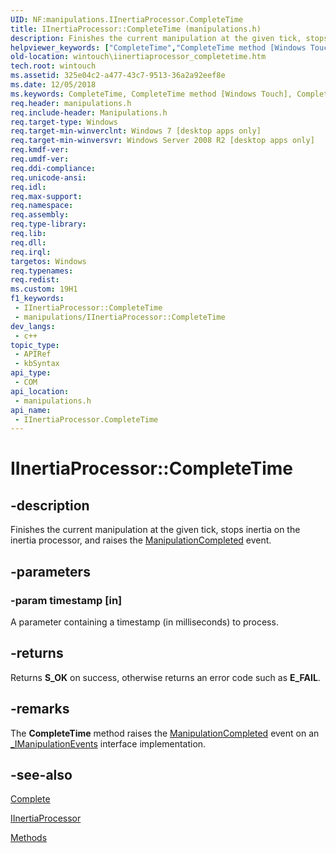 ```yaml
---
UID: NF:manipulations.IInertiaProcessor.CompleteTime
title: IInertiaProcessor::CompleteTime (manipulations.h)
description: Finishes the current manipulation at the given tick, stops inertia on the inertia processor, and raises the ManipulationCompleted event.
helpviewer_keywords: ["CompleteTime","CompleteTime method [Windows Touch]","CompleteTime method [Windows Touch]","IInertiaProcessor interface","IInertiaProcessor interface [Windows Touch]","CompleteTime method","IInertiaProcessor.CompleteTime","IInertiaProcessor::CompleteTime","manipulations/IInertiaProcessor::CompleteTime","wintouch.iinertiaprocessor_completetime"]
old-location: wintouch\iinertiaprocessor_completetime.htm
tech.root: wintouch
ms.assetid: 325e04c2-a477-43c7-9513-36a2a92eef8e
ms.date: 12/05/2018
ms.keywords: CompleteTime, CompleteTime method [Windows Touch], CompleteTime method [Windows Touch],IInertiaProcessor interface, IInertiaProcessor interface [Windows Touch],CompleteTime method, IInertiaProcessor.CompleteTime, IInertiaProcessor::CompleteTime, manipulations/IInertiaProcessor::CompleteTime, wintouch.iinertiaprocessor_completetime
req.header: manipulations.h
req.include-header: Manipulations.h
req.target-type: Windows
req.target-min-winverclnt: Windows 7 [desktop apps only]
req.target-min-winversvr: Windows Server 2008 R2 [desktop apps only]
req.kmdf-ver: 
req.umdf-ver: 
req.ddi-compliance: 
req.unicode-ansi: 
req.idl: 
req.max-support: 
req.namespace: 
req.assembly: 
req.type-library: 
req.lib: 
req.dll: 
req.irql: 
targetos: Windows
req.typenames: 
req.redist: 
ms.custom: 19H1
f1_keywords:
 - IInertiaProcessor::CompleteTime
 - manipulations/IInertiaProcessor::CompleteTime
dev_langs:
 - c++
topic_type:
 - APIRef
 - kbSyntax
api_type:
 - COM
api_location:
 - manipulations.h
api_name:
 - IInertiaProcessor.CompleteTime
---
```


# IInertiaProcessor::CompleteTime


## -description

Finishes the current manipulation at the given tick, stops inertia on the inertia processor, and raises the <a href="/windows/win32/api/manipulations/nf-manipulations-_imanipulationevents-manipulationcompleted">ManipulationCompleted</a> event.

## -parameters

### -param timestamp [in]

A parameter containing a timestamp (in milliseconds) to process.

## -returns

Returns <b>S_OK</b> on success, otherwise returns an error code such as <b>E_FAIL</b>.

## -remarks

The <b>CompleteTime</b> method raises the <a href="/windows/win32/api/manipulations/nf-manipulations-_imanipulationevents-manipulationcompleted">ManipulationCompleted</a> event on an <a href="/windows/win32/api/manipulations/nn-manipulations-_imanipulationevents">_IManipulationEvents</a> interface implementation.

## -see-also

<a href="https://docs.microsoft.com/windows/desktop/api/manipulations/nf-manipulations-iinertiaprocessor-complete">Complete</a>



<a href="https://docs.microsoft.com/windows/desktop/api/manipulations/nn-manipulations-iinertiaprocessor">IInertiaProcessor</a>



<a href="https://docs.microsoft.com/windows/desktop/wintouch/imanipulationprocessor-methods">Methods</a>

